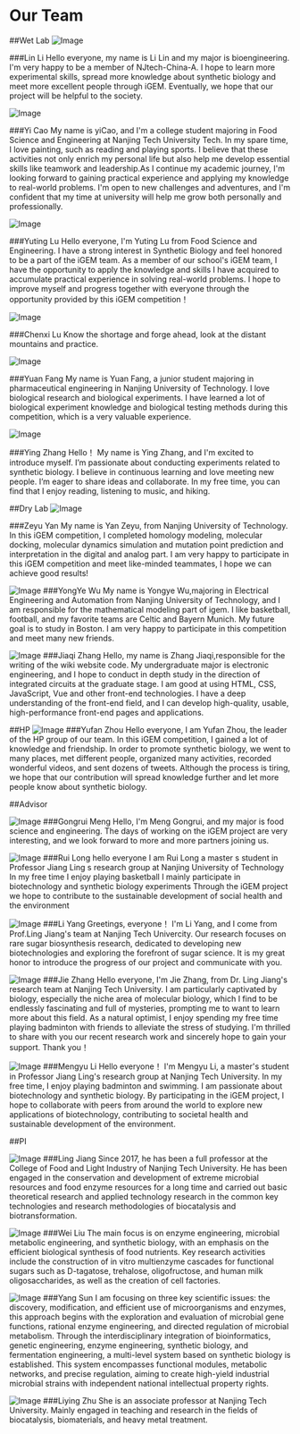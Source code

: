 # Our Team

##Wet Lab
 ![Image](img/lilin.jpg)
 
###Lin Li
 Hello everyone, my name is Li Lin and my major is bioengineering. I'm very happy to be a member of NJtech-China-A. I hope to learn more experimental skills, spread more knowledge about synthetic biology and meet more excellent people through iGEM. Eventually, we hope that our project will be helpful to the society.

  ![Image](img/caoyi.jpg) 

###Yi Cao
My name is yiCao, and I'm a college student majoring in Food Science and Engineering at Nanjing Tech University Tech. In my spare time, I love painting, such as reading and playing sports. I believe that these activities not only enrich my personal life but also help me develop essential skills like teamwork and leadership.As I continue my academic journey, I'm looking forward to gaining practical experience and applying my knowledge to real-world problems. I'm open to new challenges and adventures, and I'm confident that my time at university will help me grow both personally and professionally.

  ![Image](img/luyuting.jpg)

###Yuting Lu
 Hello everyone, I'm Yuting Lu from Food Science and Engineering. I have a strong interest in Synthetic Biology and feel honored to be a part of the iGEM team. As a member of our school's iGEM team, I have the opportunity to apply the knowledge and skills I have acquired to accumulate practical experience in solving real-world problems. I hope to improve myself and progress together with everyone through the opportunity provided by this iGEM competition！

  ![Image](img/luchenxi.jpg)

###Chenxi Lu
Know the shortage and forge ahead, look at the distant mountains and practice.

  ![Image](img/fangyuan.jpg)
 
###Yuan Fang
My name is Yuan Fang, a junior student majoring in pharmaceutical engineering in Nanjing University of Technology. I love biological research and biological experiments. I have learned a lot of biological experiment knowledge and biological testing methods during this competition, which is a very valuable experience.

  ![Image](img/zhangying.jpg)

###Ying Zhang
Hello！ My name is Ying Zhang, and I'm excited to introduce myself. I’m passionate about conducting experiments related to synthetic biology. I believe in continuous learning and love meeting new people. I’m eager to share ideas and collaborate. In my free time, you can find that I enjoy reading, listening to music, and hiking.

##Dry Lab
  ![Image](img/yanzeyu.jpg)

###Zeyu Yan
My name is Yan Zeyu, from Nanjing University of Technology. In this iGEM competition, I completed homology modeling, molecular docking, molecular dynamics simulation and mutation point prediction and interpretation in the digital and analog part. I am very happy to participate in this iGEM competition and meet like-minded teammates, I hope we can achieve good results!

  ![Image](img/wuyongye.jpg)
###YongYe Wu
My name is Yongye Wu,majoring in Electrical Engineering and Automation from Nanjing University of Technology, and I am responsible for the mathematical modeling part of igem. I like basketball, football, and my favorite teams are Celtic and Bayern Munich. My future goal is to study in Boston. I am very happy to participate in this competition and meet many new friends.

  ![Image](img/zhangjiaqi.jpg)
###Jiaqi Zhang 
Hello, my name is Zhang Jiaqi,responsible for the writing of the wiki website code. My undergraduate major is electronic engineering, and I hope to conduct in depth study in the direction of integrated circuits at the graduate stage. I am good at using HTML, CSS, JavaScript, Vue and other front-end technologies. I have a deep understanding of the front-end field, and I can develop high-quality, usable, high-performance front-end pages and applications.

##HP
 ![Image](img/zhouyufan.jpg)
###Yufan Zhou
Hello everyone, I am Yufan Zhou, the leader of the HP group of our team. In this iGEM competition, I gained a lot of knowledge and friendship. In order to promote synthetic biology, we went to many places, met different people, organized many activities, recorded wonderful videos, and sent dozens of tweets. Although the process is tiring, we hope that our contribution will spread knowledge further and let more people know about synthetic biology.

##Advisor

 ![Image](img/menggongrui.jpg)
###Gongrui Meng
Hello, I'm Meng Gongrui, and my major is food science and engineering. The days of working on the iGEM project are very interesting, and we look forward to more and more partners joining us.

 ![Image](img/longrui.jpg)
###Rui Long
hello everyone I am Rui Long a master s student in Professor Jiang Ling s research group at Nanjing University of Technology In my free time I enjoy playing basketball I mainly participate in biotechnology and synthetic biology experiments Through the iGEM project we hope to contribute to the sustainable development of social health and the environment

 ![Image](img/yangli.jpg)
###Li Yang
Greetings, everyone！ I'm Li Yang, and I come from Prof.Ling Jiang's team at Nanjing Tech Univercity. Our research focuses on rare sugar biosynthesis research, dedicated to developing new biotechnologies and exploring the forefront of sugar science. It is my great honor to introduce the progress of our project and communicate with you.

 ![Image](img/zhangjie.jpg)
###Jie Zhang
Hello everyone, I'm Jie Zhang, from Dr. Ling Jiang's research team at Nanjing Tech University. I am particularly captivated by biology, especially the niche area of molecular biology, which I find to be endlessly fascinating and full of mysteries, prompting me to want to learn more about this field. As a natural optimist, I enjoy spending my free time playing badminton with friends to alleviate the stress of studying. I'm thrilled to share with you our recent research work and sincerely hope to gain your support. Thank you！

 ![Image](img/limengyu.jpg)
###Mengyu Li
Hello everyone！ I'm Mengyu Li, a master's student in Professor Jiang Ling's research group at Nanjing Tech University. In my free time, I enjoy playing badminton and swimming. I am passionate about biotechnology and synthetic biology. By participating in the iGEM project, I hope to collaborate with peers from around the world to explore new applications of biotechnology, contributing to societal health and sustainable development of the environment.

##PI

 ![Image](img/jiangling.jpg)
###Ling Jiang
Since 2017, he has been a full professor at the College of Food and Light Industry of Nanjing Tech University. He has been engaged in the conservation and development of extreme microbial resources and food enzyme resources for a long time and carried out basic theoretical research and applied technology research in the common key technologies and research methodologies of biocatalysis and biotransformation.

 ![Image](img/liuwei.jpg)
###Wei Liu
The main focus is on enzyme engineering, microbial metabolic engineering, and synthetic biology, with an emphasis on the efficient biological synthesis of food nutrients. Key research activities include the construction of in vitro multienzyme cascades for functional sugars such as D-tagatose, trehalose, oligofructose, and human milk oligosaccharides, as well as the creation of cell factories.

 ![Image](img/sunyang.jpg)
###Yang Sun
I am focusing on three key scientific issues: the discovery, modification, and efficient use of microorganisms and enzymes, this approach begins with the exploration and evaluation of microbial gene functions, rational enzyme engineering, and directed regulation of microbial metabolism. Through the interdisciplinary integration of bioinformatics, genetic engineering, enzyme engineering, synthetic biology, and fermentation engineering, a multi-level system based on synthetic biology is established. This system encompasses functional modules, metabolic networks, and precise regulation, aiming to create high-yield industrial microbial strains with independent national intellectual property rights.

 ![Image](img/zuliying.jpg)
###Liying Zhu
She is an associate professor at Nanjing Tech University. Mainly engaged in teaching and research in the fields of biocatalysis, biomaterials, and heavy metal treatment.

